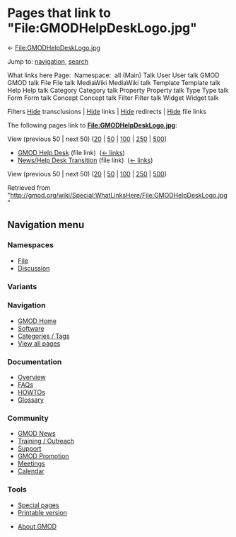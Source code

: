 <div id="mw-page-base" class="noprint">

</div>

<div id="mw-head-base" class="noprint">

</div>

<div id="content" class="mw-body" role="main">

<span id="top"></span>

<div id="mw-js-message" style="display:none;">

</div>



# <span dir="auto">Pages that link to "File:GMODHelpDeskLogo.jpg"</span>

<div id="bodyContent">

<div id="contentSub">

←
[File:GMODHelpDeskLogo.jpg](/wiki/File:GMODHelpDeskLogo.jpg "File:GMODHelpDeskLogo.jpg")

</div>

<div id="jump-to-nav" class="mw-jump">

Jump to: [navigation](#mw-navigation), [search](#p-search)

</div>

<div id="mw-content-text">

What links here Page:  Namespace:  all (Main) Talk User User talk GMOD
GMOD talk File File talk MediaWiki MediaWiki talk Template Template talk
Help Help talk Category Category talk Property Property talk Type Type
talk Form Form talk Concept Concept talk Filter Filter talk Widget
Widget talk

Filters
[Hide](/mediawiki/index.php?title=Special:WhatLinksHere/File:GMODHelpDeskLogo.jpg&hidetrans=1 "Special:WhatLinksHere/File:GMODHelpDeskLogo.jpg")
transclusions \|
[Hide](/mediawiki/index.php?title=Special:WhatLinksHere/File:GMODHelpDeskLogo.jpg&hidelinks=1 "Special:WhatLinksHere/File:GMODHelpDeskLogo.jpg")
links \|
[Hide](/mediawiki/index.php?title=Special:WhatLinksHere/File:GMODHelpDeskLogo.jpg&hideredirs=1 "Special:WhatLinksHere/File:GMODHelpDeskLogo.jpg")
redirects \|
[Hide](/mediawiki/index.php?title=Special:WhatLinksHere/File:GMODHelpDeskLogo.jpg&hideimages=1 "Special:WhatLinksHere/File:GMODHelpDeskLogo.jpg")
file links

The following pages link to
**[File:GMODHelpDeskLogo.jpg](/wiki/File:GMODHelpDeskLogo.jpg "File:GMODHelpDeskLogo.jpg")**:

View (previous 50 \| next 50)
([20](/mediawiki/index.php?title=Special:WhatLinksHere/File:GMODHelpDeskLogo.jpg&limit=20 "Special:WhatLinksHere/File:GMODHelpDeskLogo.jpg")
\|
[50](/mediawiki/index.php?title=Special:WhatLinksHere/File:GMODHelpDeskLogo.jpg&limit=50 "Special:WhatLinksHere/File:GMODHelpDeskLogo.jpg")
\|
[100](/mediawiki/index.php?title=Special:WhatLinksHere/File:GMODHelpDeskLogo.jpg&limit=100 "Special:WhatLinksHere/File:GMODHelpDeskLogo.jpg")
\|
[250](/mediawiki/index.php?title=Special:WhatLinksHere/File:GMODHelpDeskLogo.jpg&limit=250 "Special:WhatLinksHere/File:GMODHelpDeskLogo.jpg")
\|
[500](/mediawiki/index.php?title=Special:WhatLinksHere/File:GMODHelpDeskLogo.jpg&limit=500 "Special:WhatLinksHere/File:GMODHelpDeskLogo.jpg"))

- [GMOD Help Desk](/wiki/GMOD_Help_Desk "GMOD Help Desk") (file link) ‎
  <span class="mw-whatlinkshere-tools">([←
  links](/mediawiki/index.php?title=Special:WhatLinksHere&target=GMOD+Help+Desk "Special:WhatLinksHere"))</span>
- [News/Help Desk
  Transition](/wiki/News/Help_Desk_Transition "News/Help Desk Transition")
  (file link) ‎ <span class="mw-whatlinkshere-tools">([←
  links](/mediawiki/index.php?title=Special:WhatLinksHere&target=News%2FHelp+Desk+Transition "Special:WhatLinksHere"))</span>

View (previous 50 \| next 50)
([20](/mediawiki/index.php?title=Special:WhatLinksHere/File:GMODHelpDeskLogo.jpg&limit=20 "Special:WhatLinksHere/File:GMODHelpDeskLogo.jpg")
\|
[50](/mediawiki/index.php?title=Special:WhatLinksHere/File:GMODHelpDeskLogo.jpg&limit=50 "Special:WhatLinksHere/File:GMODHelpDeskLogo.jpg")
\|
[100](/mediawiki/index.php?title=Special:WhatLinksHere/File:GMODHelpDeskLogo.jpg&limit=100 "Special:WhatLinksHere/File:GMODHelpDeskLogo.jpg")
\|
[250](/mediawiki/index.php?title=Special:WhatLinksHere/File:GMODHelpDeskLogo.jpg&limit=250 "Special:WhatLinksHere/File:GMODHelpDeskLogo.jpg")
\|
[500](/mediawiki/index.php?title=Special:WhatLinksHere/File:GMODHelpDeskLogo.jpg&limit=500 "Special:WhatLinksHere/File:GMODHelpDeskLogo.jpg"))

</div>

<div class="printfooter">

Retrieved from
"<http://gmod.org/wiki/Special:WhatLinksHere/File:GMODHelpDeskLogo.jpg>"

</div>

<div id="catlinks" class="catlinks catlinks-allhidden">

</div>

<div class="visualClear">

</div>

</div>

</div>

<div id="mw-navigation">

## Navigation menu

<div id="mw-head">



<div id="left-navigation">

<div id="p-namespaces" class="vectorTabs" role="navigation"
aria-labelledby="p-namespaces-label">

### Namespaces

- <span id="ca-nstab-image"><a href="/wiki/File:GMODHelpDeskLogo.jpg" accesskey="c"
  title="View the file page [c]">File</a></span>
- <span id="ca-talk"><a
  href="/mediawiki/index.php?title=File_talk:GMODHelpDeskLogo.jpg&amp;action=edit&amp;redlink=1"
  accesskey="t"
  title="Discussion about the content page [t]">Discussion</a></span>

</div>

<div id="p-variants" class="vectorMenu emptyPortlet" role="navigation"
aria-labelledby="p-variants-label">

### 

### Variants[](#)

<div class="menu">

</div>

</div>

</div>





</div>

</div>

</div>

<div id="mw-panel">

<div id="p-logo" role="banner">

<a href="/wiki/Main_Page"
style="background-image: url(http://gmod.org/images/GMOD-cogs.png);"
title="Visit the main page"></a>

</div>

<div id="p-Navigation" class="portal" role="navigation"
aria-labelledby="p-Navigation-label">

### Navigation

<div class="body">

- <span id="n-GMOD-Home">[GMOD Home](/wiki/Main_Page)</span>
- <span id="n-Software">[Software](/wiki/GMOD_Components)</span>
- <span id="n-Categories-.2F-Tags">[Categories /
  Tags](/wiki/Categories)</span>
- <span id="n-View-all-pages">[View all
  pages](/wiki/Special:AllPages)</span>

</div>

</div>

<div id="p-Documentation" class="portal" role="navigation"
aria-labelledby="p-Documentation-label">

### Documentation

<div class="body">

- <span id="n-Overview">[Overview](/wiki/Overview)</span>
- <span id="n-FAQs">[FAQs](/wiki/Category:FAQ)</span>
- <span id="n-HOWTOs">[HOWTOs](/wiki/Category:HOWTO)</span>
- <span id="n-Glossary">[Glossary](/wiki/Glossary)</span>

</div>

</div>

<div id="p-Community" class="portal" role="navigation"
aria-labelledby="p-Community-label">

### Community

<div class="body">

- <span id="n-GMOD-News">[GMOD News](/wiki/GMOD_News)</span>
- <span id="n-Training-.2F-Outreach">[Training /
  Outreach](/wiki/Training_and_Outreach)</span>
- <span id="n-Support">[Support](/wiki/Support)</span>
- <span id="n-GMOD-Promotion">[GMOD
  Promotion](/wiki/GMOD_Promotion)</span>
- <span id="n-Meetings">[Meetings](/wiki/Meetings)</span>
- <span id="n-Calendar">[Calendar](/wiki/Calendar)</span>

</div>

</div>

<div id="p-tb" class="portal" role="navigation"
aria-labelledby="p-tb-label">

### Tools

<div class="body">

- <span id="t-specialpages"><a href="/wiki/Special:SpecialPages" accesskey="q"
  title="A list of all special pages [q]">Special pages</a></span>
- <span id="t-print"><a
  href="/mediawiki/index.php?title=Special:WhatLinksHere/File:GMODHelpDeskLogo.jpg&amp;printable=yes"
  rel="alternate" accesskey="p"
  title="Printable version of this page [p]">Printable version</a></span>

</div>

</div>

</div>

</div>

<div id="footer" role="contentinfo">

- <span id="footer-places-about">[About
  GMOD](/wiki/GMOD:About "GMOD:About")</span>

<!-- -->






</div>
